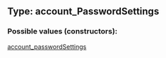 ## Type: account\_PasswordSettings  

### Possible values (constructors):

[account\_passwordSettings](../constructors/account\_passwordSettings.md)  

